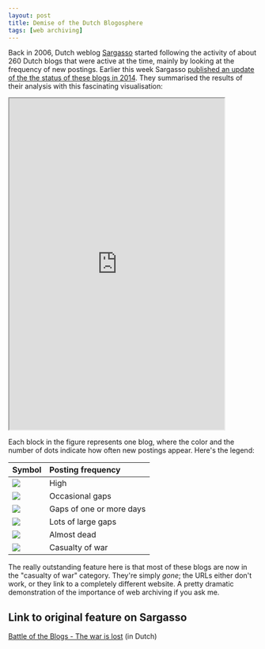 ```yaml
---
layout: post
title: Demise of the Dutch Blogosphere
tags: [web archiving]
---
```


Back in 2006, Dutch weblog [Sargasso](http://sargasso.nl/) started following the activity of about 260 Dutch blogs that were active at the time, mainly by looking at the frequency of new postings. <!-- more --> Earlier this week Sargasso [published an update of the the status of these blogs in 2014](http://sargasso.nl/battle-blogs-war-lost/). They summarised the results of their analysis with this fascinating visualisation: 

<iframe width="435" height="670" src="http://sargasso.nl/wp-content/uploads/2014/11/botb2014b.htm"></iframe>

Each block in the figure represents one blog, where the color and the number of dots indicate how often new postings appear. Here's the legend:

|Symbol|Posting frequency|
|:--|:--|
|![](http://www.sargasso.nl/wp-content/uploads/2006/03/bf1k1.png)|High|
|![](http://www.sargasso.nl/wp-content/uploads/2006/03/bf2k1.png)|Occasional gaps|
|![](http://www.sargasso.nl/wp-content/uploads/2006/03/bf3k1.png)|Gaps of one or more days|
|![](http://www.sargasso.nl/wp-content/uploads/2006/03/bf4k1.png)|Lots of large gaps|
|![](http://www.sargasso.nl/wp-content/uploads/2006/03/bf5k1.png)|Almost dead|
|![](http://www.sargasso.nl/wp-content/uploads/2006/03/bf6k1.png)|Casualty of war|

The really outstanding feature here is that most of these blogs are now in the "casualty of war" category. They're simply *gone*; the URLs either don't work, or they link to a completely different website. A pretty dramatic demonstration of the importance of web archiving if you ask me.

## Link to original feature on Sargasso

[Battle of the Blogs - The war is lost](http://sargasso.nl/battle-blogs-war-lost/) (in Dutch)
